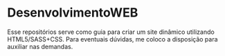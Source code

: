 # DesenvolvimentoWEB
Esse repositórios serve como guia para criar um site dinâmico utilizando HTML5/SASS+CSS.
Para eventuais dúvidas, me coloco a disposição para auxiliar nas demandas.
